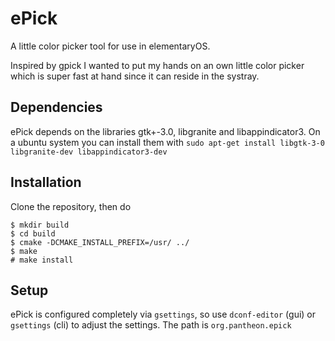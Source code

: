 # ePick

A little color picker tool for use in elementaryOS.

Inspired by gpick I wanted to put my hands on an own little color picker which is super fast at hand since it can reside in the systray.

## Dependencies

ePick depends on the libraries gtk+-3.0, libgranite and libappindicator3. On a ubuntu system you can install them with `sudo apt-get install libgtk-3-0 libgranite-dev libappindicator3-dev`

## Installation

Clone the repository, then do

~~~
$ mkdir build
$ cd build
$ cmake -DCMAKE_INSTALL_PREFIX=/usr/ ../
$ make
# make install

~~~

## Setup

ePick is configured completely via `gsettings`, so use `dconf-editor` (gui) or `gsettings` (cli) to adjust the settings. The path is `org.pantheon.epick`




